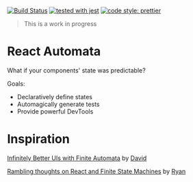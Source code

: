 [![Build Status](https://travis-ci.org/MicheleBertoli/react-automata.svg?branch=master)](https://travis-ci.org/MicheleBertoli/react-automata)
[![tested with jest](https://img.shields.io/badge/tested_with-jest-99424f.svg)](https://github.com/facebook/jest)
[![code style: prettier](https://img.shields.io/badge/code_style-prettier-ff69b4.svg)](https://github.com/prettier/prettier)

> This is a work in progress

# React Automata

What if your components' state was predictable?

Goals:
- Declaratively define states
- Automagically generate tests
- Provide powerful DevTools

# Inspiration

[Infinitely Better UIs with Finite Automata](https://www.youtube.com/watch?v=VU1NKX6Qkxc) by [David](https://twitter.com/DavidKPiano)

[Rambling thoughts on React and Finite State Machines](https://www.youtube.com/watch?v=MkdV2-U16tc) by [Ryan](https://twitter.com/ryanflorence)
